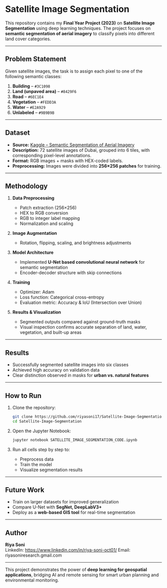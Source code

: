 # Satellite Image Segmentation  

This repository contains my **Final Year Project (2023)** on **Satellite Image Segmentation** using deep learning techniques. The project focuses on **semantic segmentation of aerial imagery** to classify pixels into different land cover categories.  

---

## Problem Statement  
Given satellite images, the task is to assign each pixel to one of the following semantic classes:  

1. **Building** – `#3C1098`  
2. **Land (unpaved area)** – `#8429F6`  
3. **Road** – `#6EC1E4`  
4. **Vegetation** – `#FEDD3A`  
5. **Water** – `#E2A929`  
6. **Unlabeled** – `#9B9B9B`  

---

## Dataset  
- **Source:** [Kaggle – Semantic Segmentation of Aerial Imagery](https://www.kaggle.com/humansintheloop/semantic-segmentation-of-aerial-imagery)  
- **Description:** 72 satellite images of Dubai, grouped into 6 tiles, with corresponding pixel-level annotations.  
- **Format:** RGB images + masks with HEX-coded labels.  
- **Preprocessing:** Images were divided into **256×256 patches** for training.  

---

## Methodology  
1. **Data Preprocessing**  
   - Patch extraction (256×256)  
   - HEX to RGB conversion  
   - RGB to integer label mapping  
   - Normalization and scaling  

2. **Image Augmentation**  
   - Rotation, flipping, scaling, and brightness adjustments  

3. **Model Architecture**  
   - Implemented **U-Net based convolutional neural network** for semantic segmentation  
   - Encoder-decoder structure with skip connections  

4. **Training**  
   - Optimizer: Adam  
   - Loss function: Categorical cross-entropy  
   - Evaluation metric: Accuracy & IoU (Intersection over Union)  

5. **Results & Visualization**  
   - Segmented outputs compared against ground-truth masks  
   - Visual inspection confirms accurate separation of land, water, vegetation, and built-up areas  

---

## Results  
- Successfully segmented satellite images into six classes  
- Achieved high accuracy on validation data  
- Clear distinction observed in masks for **urban vs. natural features**  

---

## How to Run  
1. Clone the repository:  
   ```bash
   git clone https://github.com/riyasoni17/Satellite-Image-Segmentation.git
   cd Satellite-Image-Segmentation
   ```

2. Open the Jupyter Notebook:  
   ```bash
   jupyter notebook SATELLITE_IMAGE_SEGMENTATION_CODE.ipynb
   ```

3. Run all cells step by step to:  
   - Preprocess data  
   - Train the model  
   - Visualize segmentation results  

---

## Future Work  
- Train on larger datasets for improved generalization  
- Compare U-Net with **SegNet, DeepLabV3+**  
- Deploy as a **web-based GIS tool** for real-time segmentation  

---

## Author  
**Riya Soni**  
  LinkedIn: https://www.linkedin.com/in/riya-soni-oct01/
  Email: riyasoniresearch.gmail.com

---

This project demonstrates the power of **deep learning for geospatial applications**, bridging AI and remote sensing for smart urban planning and environmental monitoring.  
